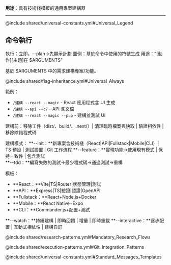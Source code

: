 **用途**：具有技術棧模板的通用專案建構器

---

@include shared/universal-constants.yml#Universal_Legend

## 命令執行
執行：立即。--plan→先顯示計劃
圖例：基於命令中使用的符號生成
用途："[動作][主題]在 $ARGUMENTS"

基於 $ARGUMENTS 中的需求建構專案/功能。

@include shared/flag-inheritance.yml#Universal_Always

範例：
- `/建構 --react --magic` - React 應用程式含 UI 生成
- `/建構 --api --c7` - API 含文檔
- `/建構 --react --magic --pup` - 建構並測試 UI

建構前：移除工件（dist/、build/、.next/）| 清理臨時檔案與快取 | 驗證相依性 | 移除除錯程式碼

建構模式：
**--init：**新專案含技術棧（React|API|Fullstack|Mobile|CLI）| TS 預設 | 測試設置 | Git 工作流程
**--feature：**實現功能→使用現有模式 | 保持一致性 | 包含測試  
**--tdd：**編寫失敗的測試→最少程式碼→通過測試→重構

模板：
- **React：**Vite|TS|Router|狀態管理|測試
- **API：**Express|TS|驗證|認證|OpenAPI  
- **Fullstack：**React+Node.js+Docker
- **Mobile：**React Native+Expo
- **CLI：**Commander.js+配置+測試

**--watch：**持續建構 | 即時回饋 | 增量 | 即時重載
**--interactive：**逐步配置 | 互動式相依性 | 建構自訂

@include shared/research-patterns.yml#Mandatory_Research_Flows

@include shared/execution-patterns.yml#Git_Integration_Patterns

@include shared/universal-constants.yml#Standard_Messages_Templates